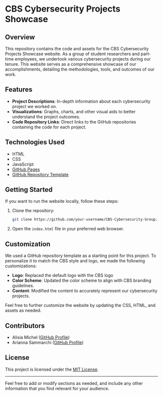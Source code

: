 
# CBS Cybersecurity Projects Showcase

## Overview

This repository contains the code and assets for the CBS Cybersecurity Projects Showcase website. As a group of student researchers and part-time employees, we undertook various cybersecurity projects during our tenure. This website serves as a comprehensive showcase of our accomplishments, detailing the methodologies, tools, and outcomes of our work.

## Features

- **Project Descriptions**: In-depth information about each cybersecurity project we worked on.
- **Visualizations**: Graphs, charts, and other visual aids to better understand the project outcomes.
- **Code Repository Links**: Direct links to the GitHub repositories containing the code for each project.

## Technologies Used

- HTML
- CSS
- JavaScript
- [GitHub Pages](https://pages.github.com/)
- [GitHub Repository Template](url_to_github_template)

## Getting Started

If you want to run the website locally, follow these steps:

1. Clone the repository:

    ```bash
    git clone https://github.com/your-username/CBS-Cybersecurity-Group.github.git
    ```

2. Open the `index.html` file in your preferred web browser.

## Customization

We used a GitHub repository template as a starting point for this project. To personalize it to match the CBS style and logo, we made the following customizations:

- **Logo**: Replaced the default logo with the CBS logo
- **Color Scheme**: Updated the color scheme to align with CBS branding guidelines.
- **Content**: Modified the content to accurately represent our cybersecurity projects.

Feel free to further customize the website by updating the CSS, HTML, and assets as needed.

## Contributors

- Alisia Michel ([GitHub Profile](https://github.com/almi22ad))
- Arianna Sammarchi ([GitHub Profile](https://github.com/AriannaSammarchi))

## License

This project is licensed under the [MIT License](LICENSE).

---

Feel free to add or modify sections as needed, and include any other information that you find relevant for your audience.
